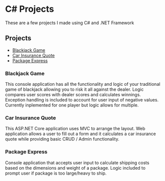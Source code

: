 # C# Projects

These are a few projects I made using C# and .NET Framework

## Projects

* [Blackjack Game](https://github.com/pbanks74/C-Sharp-.NET-Projects/tree/master/BlackJack)
* [Car Insurance Quote](https://github.com/pbanks74/C-Sharp-.NET-Projects/tree/master/CarInsurance)
* [Package Express](https://github.com/pbanks74/C-Sharp-.NET-Projects/tree/master/PackageExpress)

### Blackjack Game
This console application has all the functionality and logic of your traditional game of blackjack allowing you to risk it all against the dealer. Logic compares user scores with dealer scores and calculates winnings. Exception handling is included to account for user input of negative values. Currently inplemented for one player but logic allows for multiple.

### Car Insurance Quote
This ASP.NET Core application uses MVC to arrange the layout. Web application allows a user to fill out a form and it calculates a car insurance quote while providing basic CRUD / Admin functionality.

### Package Express
Console application that accepts user input to calculate shipping costs based on the dimensions and weight of a package. Logic included to prompt user if package is too large/heavy to ship.
